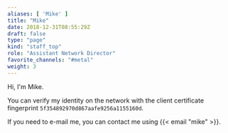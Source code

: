 ```yaml
---
aliases: [ 'Mike' ]
title: "Mike"
date: 2018-12-31T08:55:29Z
draft: false
type: "page"
kind: "staff_top"
role: "Assistant Network Director"
favorite_channels: "#metal"
weight: 3
---
```


Hi, I'm Mike.

You can verify my identity on the network with the client certificate
fingerprint `5f354892970d867aafe9256a1155160d`.

If you need to e-mail me, you can contact me using {{< email "mike" >}}.
